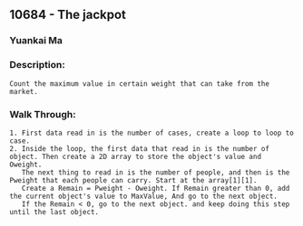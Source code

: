 ## 10684 - The jackpot
### Yuankai Ma

### Description: 
    Count the maximum value in certain weight that can take from the market.
    
### Walk Through:
    1. First data read in is the number of cases, create a loop to loop to case.
    2. Inside the loop, the first data that read in is the number of object. Then create a 2D array to store the object's value and Oweight.
       The next thing to read in is the number of people, and then is the Pweight that each people can carry. Start at the array[1][1]. 
       Create a Remain = Pweight - Oweight. If Remain greater than 0, add the current object's value to MaxValue, And go to the next object. 
       If the Remain < 0, go to the next object. and keep doing this step until the last object.
